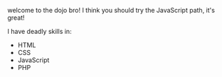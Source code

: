 welcome to the dojo bro!  I think you should try the JavaScript path, it's great!

I have deadly skills in:
* HTML
* CSS
* JavaScript
* PHP
